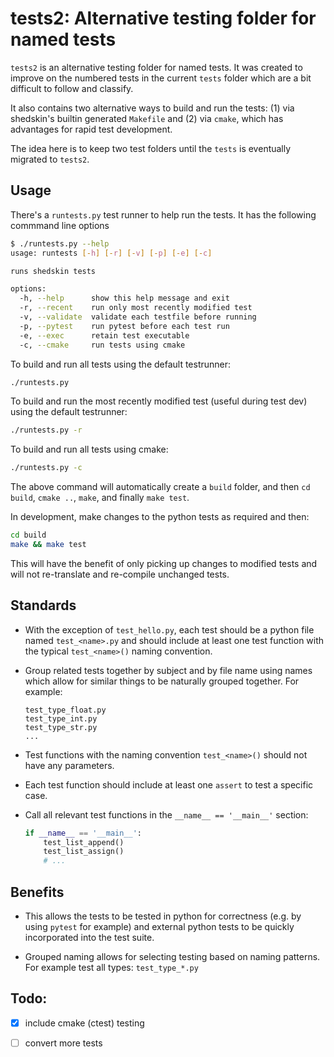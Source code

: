 # tests2: Alternative testing folder for named tests

`tests2` is an alternative testing folder for named tests. It was created to improve on the numbered tests in the current `tests` folder which are a bit difficult to follow and classify.

It also contains two alternative ways to build and run the tests: (1) via shedskin's builtin generated `Makefile` and (2) via `cmake`, which has advantages for rapid test development.

The idea here is to keep two test folders until the `tests` is eventually migrated to `tests2`.

## Usage

There's a `runtests.py` test runner to help run the tests. It has the following commmand line options

```bash
$ ./runtests.py --help
usage: runtests [-h] [-r] [-v] [-p] [-e] [-c]

runs shedskin tests

options:
  -h, --help      show this help message and exit
  -r, --recent    run only most recently modified test
  -v, --validate  validate each testfile before running
  -p, --pytest    run pytest before each test run
  -e, --exec      retain test executable
  -c, --cmake     run tests using cmake
```

To build and run all tests using the default testrunner:

```bash
./runtests.py
```

To build and run the most recently modified test (useful during test dev) using the default testrunner:

```bash
./runtests.py -r
```

To build and run all tests using cmake:

```bash
./runtests.py -c
```

The above command will automatically create a `build` folder, and then `cd build`, `cmake ..`, `make`, and finally `make test`.

In development, make changes to the python tests as required and then:

```bash
cd build
make && make test
```

This will have the benefit of only picking up changes to modified tests and will not re-translate and re-compile unchanged tests.


## Standards

- With the exception of `test_hello.py`, each test should be a python file named `test_<name>.py` and should include at least one test function with the typical `test_<name>()` naming convention.

- Group related tests together by subject and by file name using names which allow for similar things to be naturally grouped together. For example:

	```text
	test_type_float.py
	test_type_int.py
	test_type_str.py
	...
	```

- Test functions with the naming convention `test_<name>()` should not have any parameters.

- Each test function should include at least one `assert` to test a specific case.

- Call all relevant test functions in the `__name__ == '__main__'` section:

	```python
	if __name__ == '__main__':
		test_list_append()
		test_list_assign()
		# ...
	```


## Benefits

- This allows the tests to be tested in python for correctness (e.g. by using `pytest` for example) and external python tests to be quickly incorporated into the test suite.

- Grouped naming allows for selecting testing based on naming patterns. For example test all types: `test_type_*.py`



## Todo:

- [x] include cmake (ctest) testing
- [ ] convert more tests


